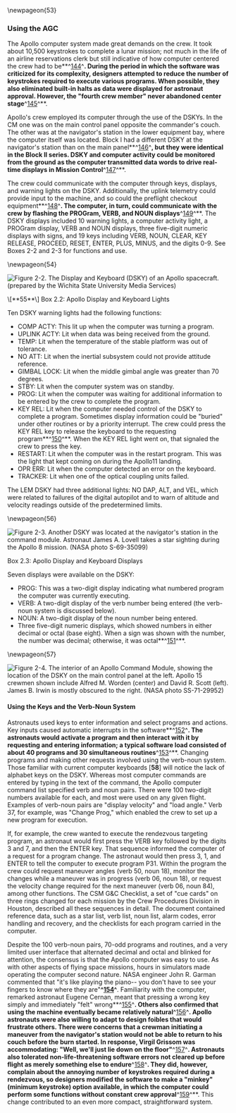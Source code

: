 \newpageon{53}

### Using the AGC

The Apollo computer system made great demands on the crew. It
took about 10,500 keystrokes to complete a lunar mission; not much in
the life of an airline reservations clerk but still indicative of how
computer centered the crew had to be**^[144](Source2.html)^**. During
the period in which the software was criticized for its complexity,
designers attempted to reduce the number of keystrokes required to
execute various programs. When possible, they also eliminated built-in
halts as data were displayed for astronaut approval. However, the
"fourth crew member" never abandoned center
stage**^[145](Source2.html)^**.

Apollo's crew employed its computer through the use of the DSKYs. In the
CM one was on the main control panel opposite the commander's couch. The
other was at the navigator's station in the lower equipment bay, where
the computer itself was located. Block I had a different DSKY at the
navigator's station than on the main panel**^[146](Source2.html)^**, but
they were identical in the Block II series. DSKY and computer activity
could be monitored from the ground as the computer transmitted data
words to drive real-time displays in Mission
Control**^[147](Source2.html)^**.

The crew could communicate with the computer through keys, displays, and
warning lights on the DSKY. Additionally, the uplink telemetry could
provide input to the machine, and so could the preflight checkout
equipment**^[148](Source2.html)^**. The computer, in turn, could
communicate with the crew by flashing the PROGram, VERB, and NOUN
displays**^[149](Source2.html)^**. The DSKY displays included 10 warning
lights, a computer activity light, a PROGram display, VERB and NOUN
displays, three five-digit numeric displays with signs, and 19 keys
including VERB, NOUN, CLEAR, KEY RELEASE, PROCEED, RESET, ENTER, PLUS,
MINUS, and the digits 0-9. See Boxes 2-2 and 2-3 for functions and use.

\newpageon{54}

![Figure 2-2. The Display and Keyboard (DSKY) of an Apollo spacecraft.
(prepared by the Wichita State University Media Services)](images/p54.jpg)

<div class="inbox">\[**55**\] Box 2.2: Apollo Display and Keyboard Lights

Ten DSKY warning lights had the following functions:

-   COMP ACTY: This lit up when the computer was turning a program.
-   UPLINK ACTY: Lit when data was being received from the ground.
-   TEMP: Lit when the temperature of the stable platform was out
    of tolerance.
-   NO ATT: Lit when the inertial subsystem could not provide
    attitude reference.
-   GIMBAL LOCK: Lit when the middle gimbal angle was greater than
    70 degrees.
-   STBY: Lit when the computer system was on standby.
-   PROG: Lit when the computer was waiting for additional information
    to be entered by the crew to complete the program.
-   KEY REL: Lit when the computer needed control of the DSKY to
    complete a program. Sometimes display information could be "buried"
    under other routines or by a priority interrupt. The crew could
    press the KEY REL key to release the keyboard to the requesting
    program**^[150](Source2.html)^**. When the KEY REL light went on,
    that signaled the crew to press the key.
-   RESTART: Lit when the computer was in the restart program. This was
    the light that kept coming on during the Apollo11 landing.
-   OPR ERR: Lit when the computer detected an error on the keyboard.
-   TRACKER: Lit when one of the optical coupling units failed.

The LEM DSKY had three additional lights: NO DAP, ALT, and VEL, which
were related to failures of the digital autopilot and to warn of
altitude and velocity readings outside of the predetermined limits.

</div>

\newpageon{56}

![Figure 2-3. Another DSKY was located at the navigator's station in the
command module. Astronaut James A. Lovell takes a star sighting during
the Apollo 8 mission. (NASA photo S-69-35099)](images/p56.jpg)

<div class="inbox">Box 2.3: Apollo Display and Keyboard Displays

Seven displays were available on the DSKY:

-   PROG: This was a two-digit display indicating what numbered program
    the computer was currently executing.
-   VERB: A two-digit display of the verb number being entered (the
    verb-noun system is discussed below).
-   NOUN: A two-digit display of the noun number being entered.
-   Three five-digit numeric displays, which showed numbers in either
    decimal or octal (base eight). When a sign was shown with the
    number, the number was decimal; otherwise, it was
    octal**^[151](Source2.html)^**.

</div>

\newpageon{57}

![Figure 2-4. The interior of an Apollo Command Module, showing the
location of the DSKY on the main control panel at the left. Apollo 15
crewmen shown include Alfred M. Worden (center) and David R. Scott
(left). James B. Irwin is mostly obscured to the right. (NASA photo
SS-71-29952)](images/p57.jpg)

#### Using the Keys and the Verb-Noun System

Astronauts used keys to enter information and select programs and
actions. Key inputs caused automatic interrupts in the
software**^[152](Source2.html)^**. The astronauts would activate a
program and then interact with it by requesting and entering
information; a typical software load consisted of about 40 programs and
30 simultaneous routines**^[153](Source2.html)^**. Changing programs and
making other requests involved using the verb-noun system. Those
familiar with current computer keyboards \[**58**\] will notice the lack
of alphabet keys on the DSKY. Whereas most computer commands are entered
by typing in the text of the command, the Apollo computer command list
specified verb and noun pairs. There were 100 two-digit numbers
available for each, and most were used on any given flight. Examples of
verb-noun pairs are "display velocity" and "load angle." Verb 37, for
example, was "Change Prog," which enabled the crew to set up a new
program for execution.

If, for example, the crew wanted to execute the rendezvous targeting
program, an astronaut would first press the VERB key followed by the
digits 3 and 7, and then the ENTER key. That sequence informed the
computer of a request for a program change. The astronaut would then
press 3, 1, and ENTER to tell the computer to execute program P31.
Within the program the crew could request maneuver angles (verb 50, noun
18), monitor the changes while a maneuver was in progress (verb 06, noun
18), or request the velocity change required for the next maneuver (verb
06, noun 84), among other functions. The CSM G&C Checklist, a set of
"cue cards" on three rings changed for each mission by the Crew
Procedures Division in Houston, described all these sequences in detail.
The document contained reference data, such as a star list, verb list,
noun list, alarm codes, error handling and recovery, and the checklists
for each program carried in the computer.

Despite the 100 verb-noun pairs, 70-odd programs and routines, and a
very limited user interface that alternated decimal and octal and
blinked for attention, the consensus is that the Apollo computer was
easy to use. As with other aspects of flying space missions, hours in
simulators made operating the computer second nature. NASA engineer John
R. Garman commented that "it's like playing the piano-- you don't have
to see your fingers to know where they are"**^[154](Source2.html)^**.
Familiarity with the computer, remarked astronaut Eugene Cernan, meant
that pressing a wrong key simply and immediately "felt"
wrong**^[155](Source2.html)^**. Others also confirmed that using the
machine eventually became relatively natural**^[156](Source2.html)^**.
Apollo astronauts were also willing to adapt to design foibles that
would frustrate others. There were concerns that a crewman initiating a
maneuver from the navigator's station would not be able to return to his
couch before the burn started. In response, Virgil Grissom was
accommodating: "Well, we'll just lie down on the
floor"**^[157](Source2.html)^**. Astronauts also tolerated
non-life-threatening software errors not cleared up before flight as
merely something else to endure**^[158](Source2.html)^**. They did,
however, complain about the annoying number of keystrokes required
during a rendezvous, so designers modified the software to make a
"minkey" (minimum keystroke) option available, in which the computer
could perform some functions without constant crew
approval**^[159](Source2.html)^**. This change contributed to an even
more compact, straightforward system.
